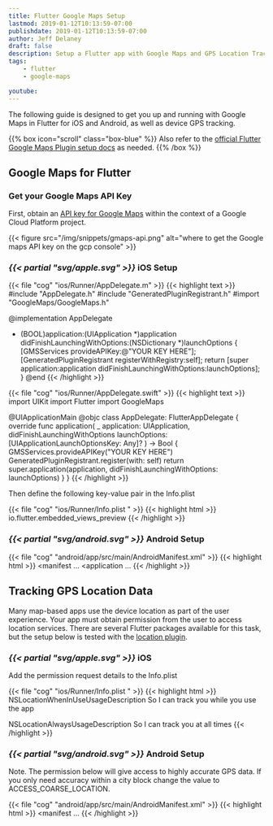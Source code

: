 ```yaml
---
title: Flutter Google Maps Setup
lastmod: 2019-01-12T10:13:59-07:00
publishdate: 2019-01-12T10:13:59-07:00
author: Jeff Delaney
draft: false
description: Setup a Flutter app with Google Maps and GPS Location Tracking
tags: 
    - flutter
    - google-maps

youtube: 
---
```


The following guide is designed to get you up and running with Google Maps in Flutter for iOS and Android, as well as device GPS tracking. 

{{% box icon="scroll" class="box-blue" %}}
Also refer to the [official Flutter Google Maps Plugin setup docs](https://pub.dartlang.org/packages/google_maps_flutter) as needed. 
{{% /box %}}

## Google Maps for Flutter

### Get your Google Maps API Key

First, obtain an [API key for Google Maps](https://cloud.google.com/maps-platform/) within the context of a Google Cloud Platform project. 

{{< figure src="/img/snippets/gmaps-api.png" alt="where to get the Google maps API key on the gcp console" >}}

### <i>{{< partial "svg/apple.svg" >}}</i> iOS Setup

{{< file "cog" "ios/Runner/AppDelegate.m" >}}
{{< highlight text >}}
#include "AppDelegate.h"
#include "GeneratedPluginRegistrant.h"
#import "GoogleMaps/GoogleMaps.h"

@implementation AppDelegate

- (BOOL)application:(UIApplication *)application
    didFinishLaunchingWithOptions:(NSDictionary *)launchOptions {
  [GMSServices provideAPIKey:@"YOUR KEY HERE"];
  [GeneratedPluginRegistrant registerWithRegistry:self];
  return [super application:application didFinishLaunchingWithOptions:launchOptions];
}
@end
{{< /highlight >}}

{{< file "cog" "ios/Runner/AppDelegate.swift" >}}
{{< highlight text >}}
import UIKit
import Flutter
import GoogleMaps

@UIApplicationMain
@objc class AppDelegate: FlutterAppDelegate {
  override func application(
    _ application: UIApplication,
    didFinishLaunchingWithOptions launchOptions: [UIApplicationLaunchOptionsKey: Any]?
  ) -> Bool {
    GMSServices.provideAPIKey("YOUR KEY HERE")
    GeneratedPluginRegistrant.register(with: self)
    return super.application(application, didFinishLaunchingWithOptions: launchOptions)
  }
}
{{< /highlight >}}

Then define the following key-value pair in the Info.plist

{{< file "cog" "ios/Runner/Info.plist " >}}
{{< highlight html >}}
<key>io.flutter.embedded_views_preview</key>
<true/>
{{< /highlight >}}


### <i>{{< partial "svg/android.svg" >}}</i> Android Setup



{{< file "cog" "android/app/src/main/AndroidManifest.xml" >}}
{{< highlight html >}}
<manifest ...
  <application ...
    <meta-data android:name="com.google.android.geo.API_KEY"
               android:value="YOUR API KEY HERE"/>
{{< /highlight >}}

## Tracking GPS Location Data

Many map-based apps use the device location as part of the user experience. Your app must obtain permission from the user to access location services. There are several Flutter packages available for this task, but the setup below is tested with the [location plugin](https://pub.dartlang.org/packages/location). 

### <i>{{< partial "svg/apple.svg" >}}</i> iOS 

Add the permission request details to the Info.plist

{{< file "cog" "ios/Runner/Info.plist " >}}
{{< highlight html >}}
<key>NSLocationWhenInUseUsageDescription</key>
<string>So I can track you while you use the app</string>

<key>NSLocationAlwaysUsageDescription</key>
<string>So I can track you at all times</string>
{{< /highlight >}}



### <i>{{< partial "svg/android.svg" >}}</i> Android Setup

Note. The permission below will give access to highly accurate GPS data. If you only need accuracy within a city block change the value to ACCESS_COARSE_LOCATION. 

{{< file "cog" "android/app/src/main/AndroidManifest.xml" >}}
{{< highlight html >}}
<manifest ...
    <uses-permission android:name="android.permission.ACCESS_FINE_LOCATION" />
{{< /highlight >}}
 

